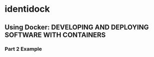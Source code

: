 # identidock
## Using Docker: DEVELOPING AND DEPLOYING SOFTWARE WITH CONTAINERS

### Part 2 Example

